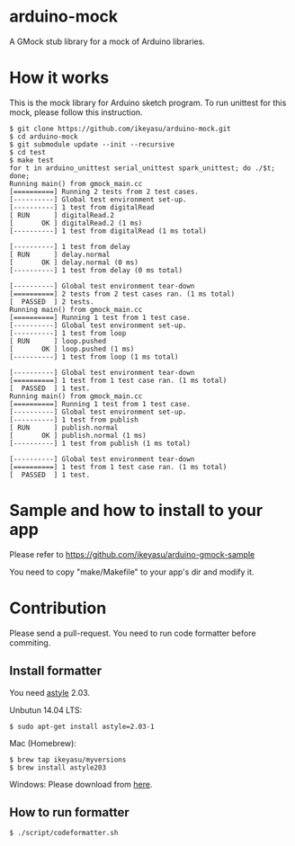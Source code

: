 arduino-mock
============

A GMock stub library for a mock of Arduino libraries.

How it works
============

This is the mock library for Arduino sketch program.
To run unittest for this mock, please follow this
instruction.

    $ git clone https://github.com/ikeyasu/arduino-mock.git
    $ cd arduino-mock
    $ git submodule update --init --recursive
    $ cd test
    $ make test
    for t in arduino_unittest serial_unittest spark_unittest; do ./$t; done;
    Running main() from gmock_main.cc
    [==========] Running 2 tests from 2 test cases.
    [----------] Global test environment set-up.
    [----------] 1 test from digitalRead
    [ RUN      ] digitalRead.2
    [       OK ] digitalRead.2 (1 ms)
    [----------] 1 test from digitalRead (1 ms total)

    [----------] 1 test from delay
    [ RUN      ] delay.normal
    [       OK ] delay.normal (0 ms)
    [----------] 1 test from delay (0 ms total)

    [----------] Global test environment tear-down
    [==========] 2 tests from 2 test cases ran. (1 ms total)
    [  PASSED  ] 2 tests.
    Running main() from gmock_main.cc
    [==========] Running 1 test from 1 test case.
    [----------] Global test environment set-up.
    [----------] 1 test from loop
    [ RUN      ] loop.pushed
    [       OK ] loop.pushed (1 ms)
    [----------] 1 test from loop (1 ms total)

    [----------] Global test environment tear-down
    [==========] 1 test from 1 test case ran. (1 ms total)
    [  PASSED  ] 1 test.
    Running main() from gmock_main.cc
    [==========] Running 1 test from 1 test case.
    [----------] Global test environment set-up.
    [----------] 1 test from publish
    [ RUN      ] publish.normal
    [       OK ] publish.normal (1 ms)
    [----------] 1 test from publish (1 ms total)

    [----------] Global test environment tear-down
    [==========] 1 test from 1 test case ran. (1 ms total)
    [  PASSED  ] 1 test.

Sample and how to install to your app
====================================

Please refer to
https://github.com/ikeyasu/arduino-gmock-sample

You need to copy "make/Makefile" to your app's dir
and modify it.

Contribution
============

Please send a pull-request.
You need to run code formatter before commiting.

Install formatter
-----------------

You need [astyle](http://astyle.sourceforge.net) 2.03.

Unbutun 14.04 LTS:

    $ sudo apt-get install astyle=2.03-1

Mac (Homebrew):

    $ brew tap ikeyasu/myversions
    $ brew install astyle203

Windows:
Please download from [here](http://sourceforge.net/projects/astyle/files/astyle/astyle%202.03/).

How to run formatter
--------------------

    $ ./script/codeformatter.sh
